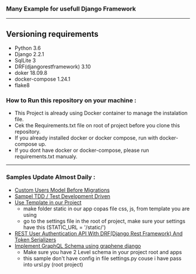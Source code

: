 ### Many Example for usefull Django Framework
------------------------------------------------------------------------------------------------
## Versioning requirements
  - Python 3.6
  - Django 2.2.1
  - SqlLite 3
  - DRF(djangorestframework) 3.10
  - doker 18.09.8
  - docker-compose 1.24.1
  - flake8

### How to Run this repository on your machine :
  - This Project is already using Docker container to manage the instalation file.
  - Cek the Requirements.txt file on root of project before you clone this repository.
  - If you already installed docker or docker compose, run with docker-compose up.
  - If you dont have docker or docker-compose, please run requirements.txt manualy.

-------------------------------------------------------------------------------------------------


### Samples Update Almost Daily :

* [Custom Users Model Before Migrations](https://github.com/Ekhel/django-practical/tree/master/practical/core)
* [Sampel TDD / Test Development Driven](https://github.com/Ekhel/django-practical/blob/master/practical/practical/tests.py)
* [Use Template in our Project](https://github.com/Ekhel/django-practical/tree/master/practical/core)
  - make folder static in our app copas file css, js, from template you are using
  - go to the settings file in the root of project, make sure your settings have this (STATIC_URL = '/static/')
* [REST User Authentication API With DRF(Django Rest Framework) And Token Serializers](https://github.com/Ekhel/django-practical/tree/master/practical/authapi)
* [Implement GraphQL Schema using graphene django](https://github.com/Ekhel/django-practical/tree/master/practical/editor)
  - Make sure you have 2 Level schema in your project root and apps
  - this sample don't have config in file settings.py couse i have pass into ursl.py (root project)